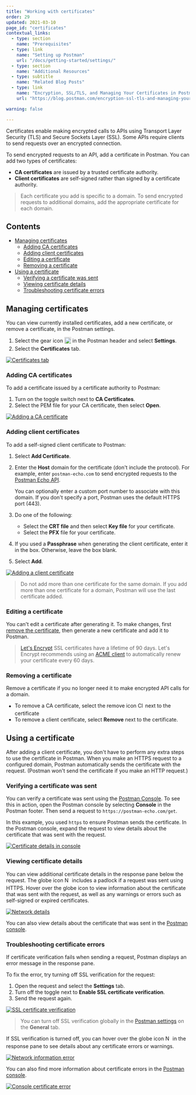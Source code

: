 ```yaml
---
title: "Working with certificates"
order: 29
updated: 2021-03-10
page_id: "certificates"
contextual_links:
  - type: section
    name: "Prerequisites"
  - type: link
    name: "Setting up Postman"
    url: "/docs/getting-started/settings/"
  - type: section
    name: "Additional Resources"
  - type: subtitle
    name: "Related Blog Posts"
  - type: link
    name: "Encryption, SSL/TLS, and Managing Your Certificates in Postman"
    url: "https://blog.postman.com/encryption-ssl-tls-and-managing-your-certificates-in-postman/"

warning: false

---
```


Certificates enable making encrypted calls to APIs using Transport Layer Security (TLS) and Secure Sockets Layer (SSL). Some APIs require clients to send requests over an encrypted connection.

To send encrypted requests to an API, add a certificate in Postman. You can add two types of certificates:

* **CA certificates** are issued by a trusted certificate authority.
* **Client certificates** are self-signed rather than signed by a certificate authority.

> Each certificate you add is specific to a domain. To send encrypted requests to additional domains, add the appropriate certificate for each domain.

## Contents

* [Managing certificates](#managing-certificates)
    * [Adding CA certificates](#adding-ca-certificates)
    * [Adding client certificates](#adding-client-certificates)
    * [Editing a certificate](#editing-a-certificate)
    * [Removing a certificate](#removing-a-certificate)
* [Using a certificate](#using-a-certificate)
    * [Verifying a certificate was sent](#verifying-a-certificate-was-sent)
    * [Viewing certificate details](#viewing-certificate-details)
    * [Troubleshooting certificate errors](#troubleshooting-certificate-errors)

## Managing certificates

You can view currently installed certificates, add a new certificate, or remove a certificate, in the Postman settings.

1. Select the gear icon <img alt="Settings icon" src="https://assets.postman.com/postman-docs/icon-gear-outline-v9.jpg" width="18px" style="vertical-align:middle;margin-bottom:5px"> in the Postman header and select **Settings**.
1. Select the **Certificates** tab.

[![Certificates tab](https://assets.postman.com/postman-docs/certificates-settings-tab-v9-14.jpg)](https://assets.postman.com/postman-docs/certificates-settings-tab-v9-14.jpg)

### Adding CA certificates

To add a certificate issued by a certificate authority to Postman:

1. Turn on the toggle switch next to **CA Certificates**.
1. Select the PEM file for your CA certificate, then select **Open**.

[![Adding a CA certificate](https://assets.postman.com/postman-docs/certificates-add-ca-cert-v9-14.jpg)](https://assets.postman.com/postman-docs/certificates-add-ca-cert-v9-14.jpg)

### Adding client certificates

To add a self-signed client certificate to Postman:

1. Select **Add Certificate**.
1. Enter the **Host** domain for the certificate (don't include the protocol). For example, enter `postman-echo.com` to send encrypted requests to the [Postman Echo API](https://www.postman.com/postman/workspace/published-postman-templates/documentation/631643-f695cab7-6878-eb55-7943-ad88e1ccfd65).

    You can optionally enter a custom port number to associate with this domain. If you don't specify a port, Postman uses the default HTTPS port (443).

1. Do one of the following:

    * Select the **CRT file** and then select **Key file** for your certificate.
    * Select the **PFX** file for your certificate.

1. If you used a **Passphrase** when generating the client certificate, enter it in the box. Otherwise, leave the box blank.
1. Select **Add**.

[![Adding a client certificate](https://assets.postman.com/postman-docs/certificates-add-client-cert-v9-14.jpg)](https://assets.postman.com/postman-docs/certificates-add-client-cert-v9-14.jpg)

> Do not add more than one certificate for the same domain. If you add more than one certificate for a domain, Postman will use the last certificate added.

### Editing a certificate

You can't edit a certificate after generating it. To make changes, first [remove the certificate](#removing-a-certificate), then generate a new certificate and add it to Postman.

> [Let's Encrypt](https://letsencrypt.org/) SSL certificates have a lifetime of 90 days. Let's Encrypt recommends using an [ACME client](https://letsencrypt.org/docs/client-options/) to automatically renew your certificate every 60 days.

### Removing a certificate

Remove a certificate if you no longer need it to make encrypted API calls for a domain.

* To remove a CA certificate, select the remove icon <img alt="Close icon" src="https://assets.postman.com/postman-docs/icon-close.jpg" width="16px" style="vertical-align:middle;margin-bottom:5px"> next to the certificate
* To remove a client certificate, select **Remove** next to the certificate.

## Using a certificate

After adding a client certificate, you don't have to perform any extra steps to use the certificate in Postman. When you make an HTTPS request to a configured domain, Postman automatically sends the certificate with the request. (Postman won't send the certificate if you make an HTTP request.)

### Verifying a certificate was sent

You can verify a certificate was sent using the [Postman Console](/docs/sending-requests/troubleshooting-api-requests/). To see this in action, open the Postman console by selecting **Console** in the Postman footer. Then send a request to `https://postman-echo.com/get`.

In this example, you used `https` to ensure Postman sends the certificate. In the Postman console, expand the request to view details about the certificate that was sent with the request.

[![Certificate details in console](https://assets.postman.com/postman-docs/certificates-console-details-v9-14.jpg)](https://assets.postman.com/postman-docs/certificates-console-details-v9-14.jpg)

### Viewing certificate details

You can view additional certificate details in the response pane below the request. The globe icon <img alt="Network information locked icon" src="https://assets.postman.com/postman-docs/icon-globe-locked.jpg" width="16px" style="vertical-align:middle;margin-bottom:5px"> includes a padlock if a request was sent using HTTPS. Hover over the globe icon to view information about the certificate that was sent with the request, as well as any warnings or errors such as self-signed or expired certificates.

[![Network details](https://assets.postman.com/postman-docs/certificates-network-details-v9-14.jpg)](https://assets.postman.com/postman-docs/certificates-network-details-v9-14.jpg)

You can also view details about the certificate that was sent in the [Postman console](#verifying-a-certificate-was-sent).

### Troubleshooting certificate errors

If certificate verification fails when sending a request, Postman displays an error message in the response pane.

To fix the error, try turning off SSL verification for the request:

1. Open the request and select the **Settings** tab.
1. Turn off the toggle next to **Enable SSL certificate verification**.
1. Send the request again.

[![SSL certificate verification](https://assets.postman.com/postman-docs/certificates-ssl-verification-v9-14.jpg)](https://assets.postman.com/postman-docs/certificates-ssl-verification-v9-14.jpg)

> You can turn off SSL verification globally in the [Postman settings](/docs/getting-started/settings/) on the **General** tab.

If SSL verification is turned off, you can hover over the globe icon <img alt="Network information error icon" src="https://assets.postman.com/postman-docs/icon-globe-error.jpg" width="16px" style="vertical-align:middle;margin-bottom:5px"> in the response pane to see details about any certificate errors or warnings.

[![Network information error](https://assets.postman.com/postman-docs/certificates-network-error-v9-14.jpg)](https://assets.postman.com/postman-docs/certificates-network-error-v9-14.jpg)

You can also find more information about certificate errors in the [Postman console](/docs/sending-requests/troubleshooting-api-requests/).

[![Console certificate error](https://assets.postman.com/postman-docs/certificates-console-error-v9-14.jpg)](https://assets.postman.com/postman-docs/certificates-console-error-v9-14.jpg)
